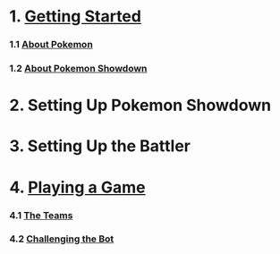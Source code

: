 # 1. [Getting Started](./11_AboutPokemon.md)
### 1.1 [About Pokemon](./11_AboutPokemon.md)
### 1.2 [About Pokemon Showdown](./12_AboutShowdown.md)

# 2. Setting Up Pokemon Showdown

# 3. Setting Up the Battler

# 4. [Playing a Game](./41_TheTeams.md)
### 4.1 [The Teams](./41_TheTeams.md)
### 4.2 [Challenging the Bot](./42_ChallengingTheBot.md)
